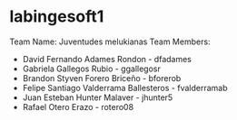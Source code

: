 # labingesoft1
Team Name: Juventudes melukianas 
Team Members: 
- David Fernando Adames Rondon - dfadames
- Gabriela Gallegos Rubio - ggallegosr
- Brandon Styven Forero Briceño - bforerob
- Felipe Santiago Valderrama Ballesteros - fvalderramab
- Juan Esteban Hunter Malaver - jhunter5
- Rafael Otero Erazo - rotero08
